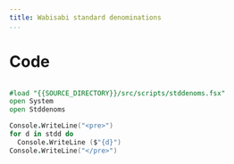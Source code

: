 ```yaml
---
title: Wabisabi standard denominations 
...
```



# Code

```{.fsx include="{{SOURCE_DIRECTORY}}/src/scripts/stddenoms.fsx"}
```


```{.fsx icmd="dotnet fsi --exec %s.fsx"}
#load "{{SOURCE_DIRECTORY}}/src/scripts/stddenoms.fsx"
open System
open Stddenoms

Console.WriteLine("<pre>")
for d in stdd do
  Console.WriteLine ($"{d}")
Console.WriteLine("</pre>")
```

